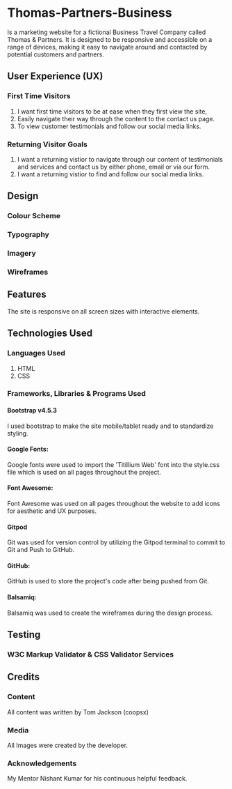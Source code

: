 # Thomas-Partners-Business
Is a marketing website for a fictional Business Travel Company called Thomas & Partners. 
It is designed to be responsive and accessible on a range of devices, making it easy to navigate around and contacted by potential customers and partners.

## User Experience (UX)
### First Time Visitors
1) I want first time visitors to be at ease when they first view the site, 
2) Easily navigate their way through the content to the contact us page.
3) To view customer testimonials and follow our social media links.

### Returning Visitor Goals
1) I want a returning vistior to navigate through our content of testimonials and services and contact us by either phone, email or via our form.
2) I want a returning vistior to find and follow our social media links.

## Design
### Colour Scheme

### Typography

### Imagery

### Wireframes

## Features
The site is responsive on all screen sizes with interactive elements.

## Technologies Used

### Languages Used
1) HTML
2) CSS


### Frameworks, Libraries & Programs Used
#### Bootstrap v4.5.3 
I used bootstrap to make the site mobile/tablet ready and to standardize styling.

#### Google Fonts:
Google fonts were used to import the 'Titillium Web' font into the style.css file which is used on all pages throughout the project.

#### Font Awesome:
Font Awesome was used on all pages throughout the website to add icons for aesthetic and UX purposes.

#### Gitpod
Git was used for version control by utilizing the Gitpod terminal to commit to Git and Push to GitHub.

#### GitHub:
GitHub is used to store the project's code after being pushed from Git.

#### Balsamiq:
Balsamiq was used to create the wireframes during the design process.

## Testing
### W3C Markup Validator &  CSS Validator Services

## Credits

### Content
All content was written by Tom Jackson (coopsx)

### Media
All Images were created by the developer.
### Acknowledgements
My Mentor Nishant Kumar for his continuous helpful feedback.















